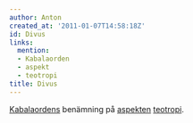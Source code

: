 ```yaml
---
author: Anton
created_at: '2011-01-07T14:58:18Z'
id: Divus
links:
  mention:
  - Kabalaorden
  - aspekt
  - teotropi
title: Divus
---
```


[Kabalaordens] benämning på [aspekten][] [teotropi].

  [Kabalaordens]: Kabalaorden
  [aspekten]: aspekt
  [teotropi]: teotropi
